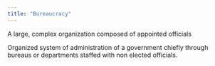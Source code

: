 ```yaml
---
title: "Bureaucracy"
---
```

A large, complex organization composed of appointed officials

Organized system of administration of a government chiefly through bureaus or departments staffed with non elected officials.

